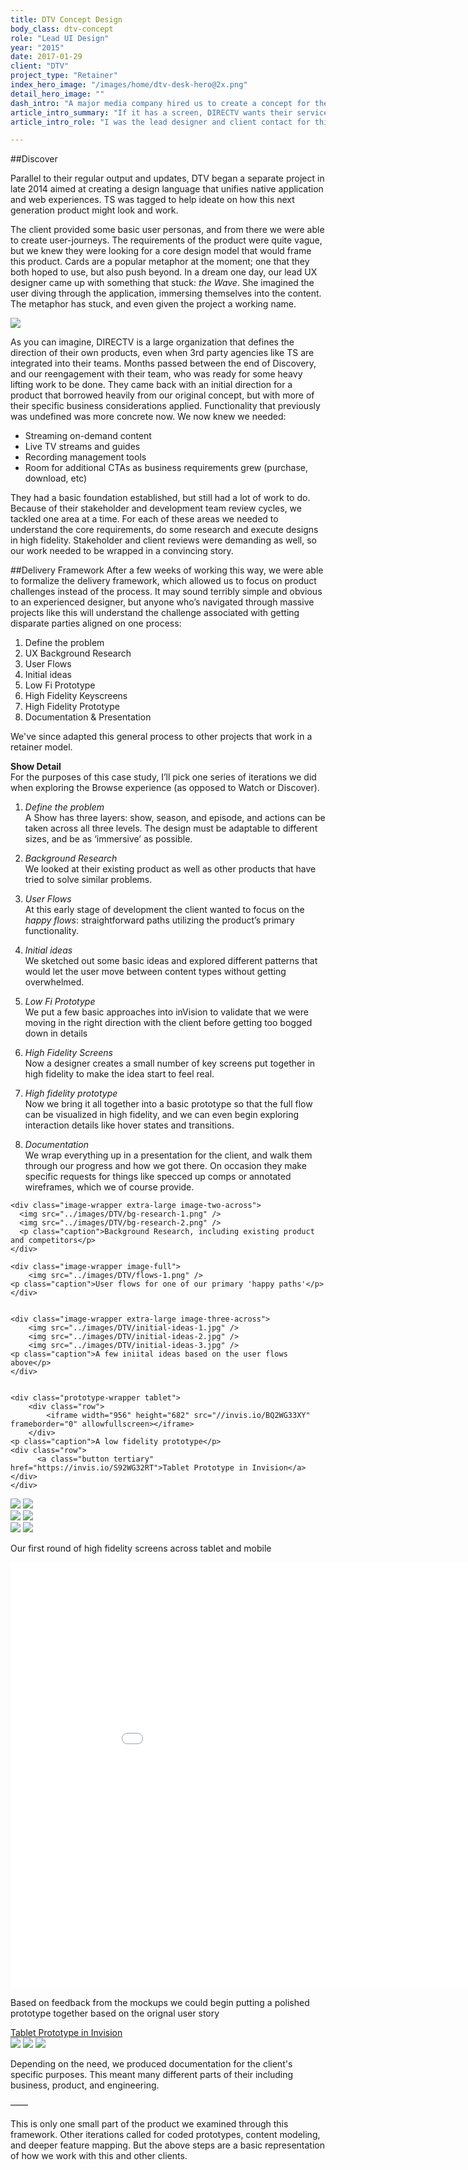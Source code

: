 ```yaml
---
title: DTV Concept Design
body_class: dtv-concept
role: "Lead UI Design"
year: "2015"
date: 2017-01-29
client: "DTV"
project_type: "Retainer"
index_hero_image: "/images/home/dtv-desk-hero@2x.png"  
detail_hero_image: ""
dash_intro: "A major media company hired us to create a concept for their new cross-platform digital streaming product"
article_intro_summary: "If it has a screen, DIRECTV wants their service to be on it. While this allows their products to accessible to a wide audience, it also makes their range difficult to maintain and occasionally inconsistent."  
article_intro_role: "I was the lead designer and client contact for this project"

---
```


##Discover

Parallel to their regular output and updates, DTV began a separate project in late 2014 aimed at creating a design language that unifies native application and web experiences. TS was tagged to help ideate on how this next generation product might look and work.

The client provided some basic user personas, and from there we were able to create user-journeys. The requirements of the product were quite vague, but we knew they were looking for a core design model that would frame this product. Cards are a popular metaphor at the moment; one that they both hoped to use, but also push beyond. In a dream one day, our lead UX designer came up with something that stuck: *the Wave*. She imagined the user diving through the application, immersing themselves into the content. The metaphor has stuck, and even given the project a working name.

<div class="image-wrapper image-full gray-bg">
	<img src="../images/DTV/diagram-7pm.png" />
</div>

As you can imagine, DIRECTV is a large organization that defines the direction of their own products, even when 3rd party agencies like TS are integrated into their teams. Months passed between the end of Discovery, and our reengagement with their team, who was ready for some heavy lifting work to be done. They came back with an initial direction for a product that borrowed heavily from our original concept, but with more of their specific business considerations applied. Functionality that previously was undefined was more concrete now. We now knew we needed:
- Streaming on-demand content
- Live TV streams and guides
- Recording management tools
- Room for additional CTAs as business requirements grew (purchase, download, etc)

They had a basic foundation established, but still had a lot of work to do. Because of their stakeholder and development team review cycles, we tackled one area at a time. For each of these areas we needed to understand the core requirements, do some research and execute designs in high fidelity. Stakeholder and client reviews were demanding as well, so our work needed to be wrapped in a convincing story.

##Delivery Framework
After a few weeks of working this way, we were able to formalize the delivery framework, which allowed us to focus on product challenges instead of the process. It may sound terribly simple and obvious to an experienced designer, but anyone who’s navigated through massive projects like this will understand the challenge associated with getting disparate parties aligned on one process:

1. Define the problem
2. UX Background Research
3. User Flows
4. Initial ideas
5. Low Fi Prototype
6. High Fidelity Keyscreens
7. High Fidelity Prototype
8. Documentation & Presentation


We've since adapted this general process to other projects that work in a retainer model.


**Show Detail**  
For the purposes of this case study, I’ll pick one series of iterations we did when exploring the Browse experience (as opposed to Watch or Discover).  

1. *Define the problem*  
A Show has three layers: show, season, and episode, and actions can be taken across all three levels. The design must be adaptable to different sizes, and be as ‘immersive’ as possible.

2. *Background Research*  
We looked at their existing product as well as other products that have tried to solve similar problems.

3. *User Flows*  
At this early stage of development the client wanted to focus on the *happy flows*: straightforward paths utilizing the product’s primary functionality.

4. *Initial ideas*  
We sketched out some basic ideas and explored different patterns that would let the user move between content types without getting overwhelmed.

5. *Low Fi Prototype*  
We put a few basic approaches into inVision to validate that we were moving in the right direction with the client before getting too bogged down in details  

6. *High Fidelity Screens*  
Now a designer creates a small number of key screens put together in high fidelity to make the idea start to feel real.

7. *High fidelity prototype*  
Now we bring it all together into a basic prototype so that the full flow can be visualized in high fidelity, and we can even begin exploring interaction details like hover states and transitions.

8. *Documentation*  
We wrap everything up in a presentation for the client, and walk them through our progress and how we got there. On occasion they make specific requests for things like specced up comps or annotated wireframes, which we of course provide.

<div class="gray-bg-wrapper">

	<div class="image-wrapper extra-large image-two-across">
	  <img src="../images/DTV/bg-research-1.png" />
	  <img src="../images/DTV/bg-research-2.png" />
	  <p class="caption">Background Research, including existing product and competitors</p>
	</div>

	<div class="image-wrapper image-full">
		<img src="../images/DTV/flows-1.png" />
    <p class="caption">User flows for one of our primary 'happy paths'</p>
	</div>


	<div class="image-wrapper extra-large image-three-across">
		<img src="../images/DTV/initial-ideas-1.jpg" />
		<img src="../images/DTV/initial-ideas-2.jpg" />
		<img src="../images/DTV/initial-ideas-3.jpg" />
    <p class="caption">A few iniital ideas based on the user flows above</p>
	</div>


	<div class="prototype-wrapper tablet">
		<div class="row">
			<iframe width="956" height="682" src="//invis.io/BQ2WG33XY" frameborder="0" allowfullscreen></iframe>
		</div>
    <p class="caption">A low fidelity prototype</p>
    <div class="row">
		  <a class="button tertiary" href="https://invis.io/S92WG32RT">Tablet Prototype in Invision</a>
    </div>
	</div>

</div> <!-- end gray-bg-wrapper -->

<div class="image-wrapper large image-two-across">
	<img src="../images/DTV/hifi-tablet-2.jpg" />
	<img src="../images/DTV/hifi-tablet-3.jpg" />
</div>


<div class="image-wrapper large centered image-two-across">
	<img src="../images/DTV/hifi-tablet-4.jpg" />
	<img src="../images/DTV/hifi-tablet-5.jpg" />
</div>


<div class="image-wrapper small centered image-two-across">
	<img src="../images/DTV/hifi-mobile-1.jpg" />
	<img src="../images/DTV/hifi-mobile-2.jpg" />
<p class="caption">Our first round of high fidelity screens across tablet and mobile</p>
</div>


<div class="prototype-wrapper tablet">
	<div class="row">
		<iframe width="956" height="682" src="//invis.io/9T33P2IQB" frameborder="0" allowfullscreen></iframe>
	</div>
	<p class="caption">Based on feedback from the mockups we could begin putting a polished prototype together based on the orignal user story</p>
	<div class="row">
	  <a class="button tertiary" href="https://invis.io/SU33P2HYM">Tablet Prototype in Invision</a>
	</div>
</div>

<div class="image-wrapper large centered box-shadow">
	<img src="../images/DTV/doc-example-1.png" />
	<img src="../images/DTV/doc-example-2.png" />
	<img src="../images/DTV/doc-example-3.png" />
<p class="caption">Depending on the need, we produced documentation for the client's specific purposes. This meant many different parts of their including business, product, and engineering. </p>
</div>



——

This is only one small part of the product we examined through this framework. Other iterations called for coded prototypes, content modeling, and deeper feature mapping. But the above steps are a basic representation of how we work with this and other clients.
